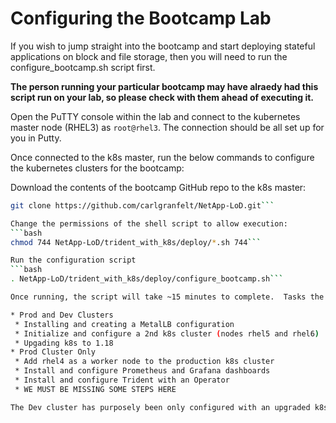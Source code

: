 # Configuring the Bootcamp Lab

If you wish to jump straight into the bootcamp and start deploying stateful applications on block and file storage, then you will need to run the configure_bootcamp.sh script first.  

**The person running your particular bootcamp may have alraedy had this script run on your lab, so please check with them ahead of executing it.**

Open the PuTTY console within the lab and connect to the kubernetes master node (RHEL3) as ```root@rhel3```.  The connection should be all set up for you in Putty. 

Once connected to the k8s master, run the below commands to configure the kubernetes clusters for the bootcamp:  

Download the contents of the bootcamp GitHub repo to the k8s master:
```bash
git clone https://github.com/carlgranfelt/NetApp-LoD.git```

Change the permissions of the shell script to allow execution:
```bash
chmod 744 NetApp-LoD/trident_with_k8s/deploy/*.sh 744```

Run the configuration script
```bash
. NetApp-LoD/trident_with_k8s/deploy/configure_bootcamp.sh```

Once running, the script will take ~15 minutes to complete.  Tasks the script carries out are:

* Prod and Dev Clusters
 * Installing and creating a MetalLB configuration
 * Initialize and configure a 2nd k8s cluster (nodes rhel5 and rhel6)
 * Upgading k8s to 1.18
* Prod Cluster Only
 * Add rhel4 as a worker node to the production k8s cluster
 * Install and configure Prometheus and Grafana dashboards
 * Install and configure Trident with an Operator
 * WE MUST BE MISSING SOME STEPS HERE

The Dev cluster has purposely been only configured with an upgraded k8s cluster and MetalLB.  This leaves you with a separate cluster if you wish to carry out tasks such as [installing Trident](/trident_with_k8s/tasks/install_trident) and [configuring storage backends](/trident_with_k8s/tasks/config_file).
